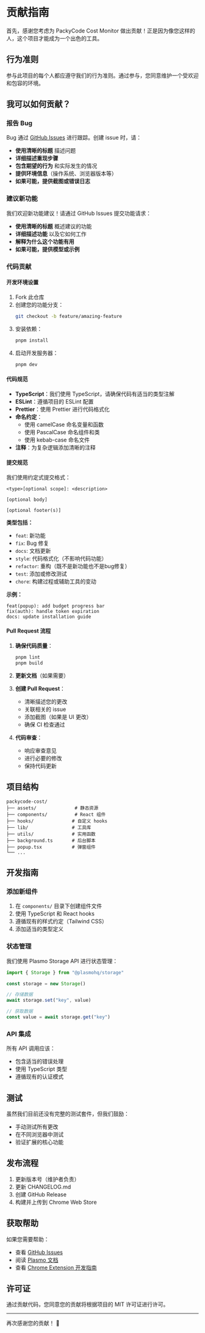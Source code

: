 # 贡献指南

首先，感谢您考虑为 PackyCode Cost Monitor 做出贡献！正是因为像您这样的人，这个项目才能成为一个出色的工具。

## 行为准则

参与此项目的每个人都应遵守我们的行为准则。通过参与，您同意维护一个受欢迎和包容的环境。

## 我可以如何贡献？

### 报告 Bug

Bug 通过 [GitHub Issues](https://github.com/94mashiro/packycode-cost/issues) 进行跟踪。创建 issue 时，请：

- **使用清晰的标题** 描述问题
- **详细描述重现步骤**
- **包含期望的行为** 和实际发生的情况
- **提供环境信息**（操作系统、浏览器版本等）
- **如果可能，提供截图或错误日志**

### 建议新功能

我们欢迎新功能建议！请通过 GitHub Issues 提交功能请求：

- **使用清晰的标题** 概述建议的功能
- **详细描述功能** 以及它如何工作
- **解释为什么这个功能有用**
- **如果可能，提供模型或示例**

### 代码贡献

#### 开发环境设置

1. Fork 此仓库
2. 创建您的功能分支：
   ```bash
   git checkout -b feature/amazing-feature
   ```
3. 安装依赖：
   ```bash
   pnpm install
   ```
4. 启动开发服务器：
   ```bash
   pnpm dev
   ```

#### 代码规范

- **TypeScript**：我们使用 TypeScript，请确保代码有适当的类型注解
- **ESLint**：遵循项目的 ESLint 配置
- **Prettier**：使用 Prettier 进行代码格式化
- **命名约定**：
  - 使用 camelCase 命名变量和函数
  - 使用 PascalCase 命名组件和类
  - 使用 kebab-case 命名文件
- **注释**：为复杂逻辑添加清晰的注释

#### 提交规范

我们使用约定式提交格式：

```
<type>[optional scope]: <description>

[optional body]

[optional footer(s)]
```

**类型包括：**
- `feat`: 新功能
- `fix`: Bug 修复
- `docs`: 文档更新
- `style`: 代码格式化（不影响代码功能）
- `refactor`: 重构（既不是新功能也不是bug修复）
- `test`: 添加或修改测试
- `chore`: 构建过程或辅助工具的变动

**示例：**
```
feat(popup): add budget progress bar
fix(auth): handle token expiration
docs: update installation guide
```

#### Pull Request 流程

1. **确保代码质量**：
   ```bash
   pnpm lint
   pnpm build
   ```

2. **更新文档**（如果需要）

3. **创建 Pull Request**：
   - 清晰描述您的更改
   - 关联相关的 issue
   - 添加截图（如果是 UI 更改）
   - 确保 CI 检查通过

4. **代码审查**：
   - 响应审查意见
   - 进行必要的修改
   - 保持代码更新

## 项目结构

```
packycode-cost/
├── assets/              # 静态资源
├── components/          # React 组件
├── hooks/              # 自定义 hooks
├── lib/                # 工具库
├── utils/              # 实用函数
├── background.ts       # 后台脚本
├── popup.tsx           # 弹窗组件
└── ...
```

## 开发指南

### 添加新组件

1. 在 `components/` 目录下创建组件文件
2. 使用 TypeScript 和 React hooks
3. 遵循现有的样式约定（Tailwind CSS）
4. 添加适当的类型定义

### 状态管理

我们使用 Plasmo Storage API 进行状态管理：

```typescript
import { Storage } from "@plasmohq/storage"

const storage = new Storage()

// 存储数据
await storage.set("key", value)

// 获取数据
const value = await storage.get("key")
```

### API 集成

所有 API 调用应该：
- 包含适当的错误处理
- 使用 TypeScript 类型
- 遵循现有的认证模式

## 测试

虽然我们目前还没有完整的测试套件，但我们鼓励：
- 手动测试所有更改
- 在不同浏览器中测试
- 验证扩展的核心功能

## 发布流程

1. 更新版本号（维护者负责）
2. 更新 CHANGELOG.md
3. 创建 GitHub Release
4. 构建并上传到 Chrome Web Store

## 获取帮助

如果您需要帮助：

- 查看 [GitHub Issues](https://github.com/94mashiro/packycode-cost/issues)
- 阅读 [Plasmo 文档](https://docs.plasmo.com/)
- 查看 [Chrome Extension 开发指南](https://developer.chrome.com/docs/extensions/)

## 许可证

通过贡献代码，您同意您的贡献将根据项目的 MIT 许可证进行许可。

---

再次感谢您的贡献！ 🎉
